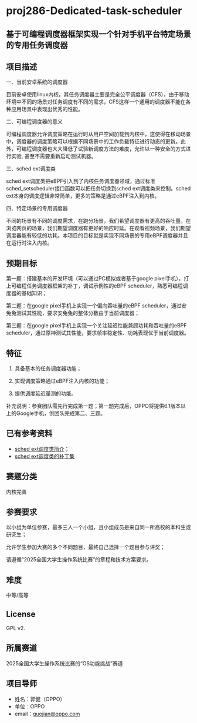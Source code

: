 # proj286-Dedicated-task-scheduler
## 基于可编程调度器框架实现一个针对手机平台特定场景的专用任务调度器



## 项目描述

一、当前安卓系统的调度器

目前安卓使用linux内核，其任务调度器主要是完全公平调度器（CFS），由于移动环境中不同的场景对任务调度有不同的需求，CFS这样一个通用的调度器不能在各种应用场景中表现出优秀的性能。

 

二、可编程调度器的意义

可编程调度器允许调度策略在运行时从用户空间加载到内核中，这使得在移动场景中，调度器的调度策略可以根据不同场景中的工作负载特征进行动态的更新。此外，可编程调度器也大大降低了试验新调度方法的难度，允许以一种安全的方式进行实验, 甚至不需要重新启动测试机器。

 

三、sched ext调度类

sched ext调度类把eBPF引入到了内核任务调度器领域，通过标准sched_setscheduler接口函数可以把任务切换到sched ext调度类来控制。sched ext本身的调度逻辑非常简单，更多的策略是通过eBPF注入到内核。

 

四、特定场景的专用调度器

不同的场景有不同的调度需求，在跑分场景，我们希望调度器有更高的吞吐量。在浏览网页的场景，我们期望调度器有更好的响应时延。在观看视频场景，我们期望调度器能有较低的功耗。本项目的目标就是实现不同场景的专用eBPF调度器并且在运行时注入内核。



## 预期目标

第一题：搭建基本的开发环境（可以通过PC模拟或者基于google pixel手机），打上可编程任务调度器框架的补丁，调试示例性的eBPF scheduler，熟悉可编程调度器的基础知识；

 

第二题：在google pixel手机上实现一个偏向吞吐量的eBPF scheduler，通过安兔兔测试其性能，要求安兔兔的整体分数由于当前调度器；

 

第三题：在google pixel手机上实现一个关注延迟性能兼顾功耗和吞吐量的eBPF scheduler，通过原神测试其性能，要求帧率稳定性、功耗表现优于当前调度器。





## 特征

1. 具备基本的任务调度器功能；

2. 实现调度策略通过eBPF注入内核的功能；

3. 提供调度延迟量测的功能。

补充说明：参赛团队需先行完成第一题；第一题完成后，OPPO将提供6.1版本以上的Google手机，供团队完成第二、三题。



## 已有参考资料

- [sched ext调度类简介](https://lwn.net/Articles/922405/)；
- [sched ext调度类的补丁集](https://lwn.net/ml/linux-kernel/20230128001639.3510083-1-tj@kernel.org/)



## 赛题分类

内核完善



## 参赛要求

以小组为单位参赛，最多三人一个小组，且小组成员是来自同一所高校的本科生或研究生；

允许学生参加大赛的多个不同题目，最终自己选择一个题目参与评奖；

请遵循“2025全国大学生操作系统比赛”的章程和技术方案要求。



## 难度

中等/高等



## License

GPL v2.



## 所属赛道

2025全国大学生操作系统比赛的“OS功能挑战”赛道

## 项目导师

- 姓名：郭健（OPPO）
- 单位：OPPO
- email：[guojian@oppo.com](mailto:guojian@oppo.com)
